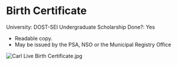 # Birth Certificate

University: DOST-SEI Undergraduate Scholarship
Done?: Yes

- Readable copy.
- May be issued by the PSA, NSO or the Municipal Registry Office

![Carl Live Birth Certificate.jpg](Birth%20Certificate%20a0db7b8c91434825918eca64fad3235a/Carl_Live_Birth_Certificate.jpg)